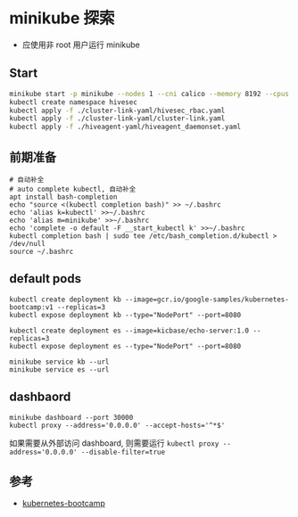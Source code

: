 # minikube 探索

- 应使用非 root 用户运行 minikube

## Start

```bash
minikube start -p minikube --nodes 1 --cni calico --memory 8192 --cpus 4 --disk-size 15g --kubernetes-version v1.26.3 --driver=docker --vm --addons metrics-server --addons dashboard --addons ingress --addons ingress-dns --addons istio --addons istio-provisioner --addons ingress-dns 
kubectl create namespace hivesec
kubectl apply -f ./cluster-link-yaml/hivesec_rbac.yaml
kubectl apply -f ./cluster-link-yaml/cluster-link.yaml
kubectl apply -f ./hiveagent-yaml/hiveagent_daemonset.yaml
```

## 前期准备

```shell
# 自动补全
# auto complete kubectl, 自动补全
apt install bash-completion
echo "source <(kubectl completion bash)" >> ~/.bashrc
echo 'alias k=kubectl' >>~/.bashrc
echo 'alias m=minikube' >>~/.bashrc
echo 'complete -o default -F __start_kubectl k' >>~/.bashrc
kubectl completion bash | sudo tee /etc/bash_completion.d/kubectl > /dev/null
source ~/.bashrc
```

## default pods

```shell
kubectl create deployment kb --image=gcr.io/google-samples/kubernetes-bootcamp:v1 --replicas=3
kubectl expose deployment kb --type="NodePort" --port=8080

kubectl create deployment es --image=kicbase/echo-server:1.0 --replicas=3
kubectl expose deployment es --type="NodePort" --port=8080

minikube service kb --url
minikube service es --url
```

## dashbaord

```shell
minikube dashboard --port 30000
kubectl proxy --address='0.0.0.0' --accept-hosts='^*$'
```

如果需要从外部访问 dashboard, 则需要运行 `kubectl proxy --address='0.0.0.0' --disable-filter=true`

## 参考

- [kubernetes-bootcamp](https://kubernetesbootcamp.github.io/kubernetes-bootcamp/index.html)
